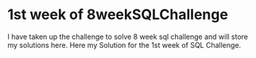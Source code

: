 # 1st week of 8weekSQLChallenge
I have taken up the challenge to solve 8 week sql challenge and will store my solutions here.
Here my Solution for the 1st week of SQL Challenge.
      

